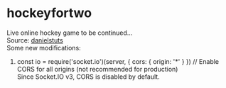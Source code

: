 # hockeyfortwo  
Live online hockey game to be continued...  
Source: [danielstuts](https://www.youtube.com/watch?v=PXBy6pB4mTU&list=PLo6lBZn6hgcZ4-xQFjDPfWnONyq9vFnh9&index=1)  
Some new modifications:
1. const io = require('socket.io')(server, { cors: { origin: '*' } }) // Enable CORS for all origins (not recommended for production)  
Since Socket.IO v3, CORS is disabled by default.
